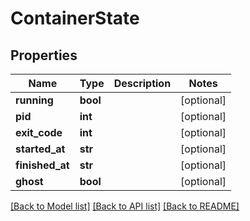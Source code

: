# ContainerState

## Properties
Name | Type | Description | Notes
------------ | ------------- | ------------- | -------------
**running** | **bool** |  | [optional] 
**pid** | **int** |  | [optional] 
**exit_code** | **int** |  | [optional] 
**started_at** | **str** |  | [optional] 
**finished_at** | **str** |  | [optional] 
**ghost** | **bool** |  | [optional] 

[[Back to Model list]](../README.md#documentation-for-models) [[Back to API list]](../README.md#documentation-for-api-endpoints) [[Back to README]](../README.md)


